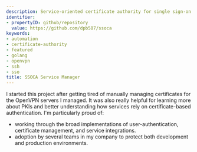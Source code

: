 ```yaml
---
description: Service-oriented certificate authority for single sign-on.
identifier:
- propertyID: github/repository
  value: https://github.com/dpb587/ssoca
keywords:
- automation
- certificate-authority
- featured
- golang
- openvpn
- ssh
- sso
title: SSOCA Service Manager
---
```


I started this project after getting tired of manually managing certificates for the OpenVPN servers I managed. It was also really helpful for learning more about PKIs and better understanding how services rely on certificate-based authentication. I'm particularly proud of:

* working through the broad implementations of user-authentication, certificate management, and service integrations.
* adoption by several teams in my company to protect both development and production environments.
